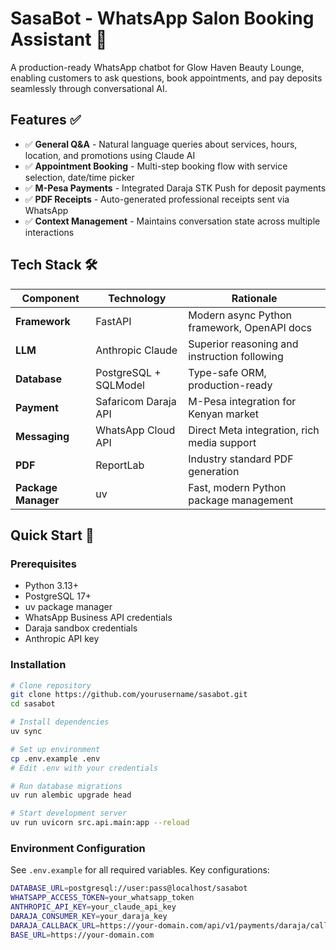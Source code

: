 # SasaBot - WhatsApp Salon Booking Assistant 💅

A production-ready WhatsApp chatbot for Glow Haven Beauty Lounge, enabling customers to ask questions, book appointments, and pay deposits seamlessly through conversational AI.

## Features ✅

- ✅ **General Q&A** - Natural language queries about services, hours, location, and promotions using Claude AI
- ✅ **Appointment Booking** - Multi-step booking flow with service selection, date/time picker
- ✅ **M-Pesa Payments** - Integrated Daraja STK Push for deposit payments
- ✅ **PDF Receipts** - Auto-generated professional receipts sent via WhatsApp
- ✅ **Context Management** - Maintains conversation state across multiple interactions

## Tech Stack 🛠️

| Component           | Technology            | Rationale                                    |
|---------------------|-----------------------|----------------------------------------------|
| **Framework**       | FastAPI               | Modern async Python framework, OpenAPI docs  |
| **LLM**             | Anthropic Claude      | Superior reasoning and instruction following |
| **Database**        | PostgreSQL + SQLModel | Type-safe ORM, production-ready              |
| **Payment**         | Safaricom Daraja API  | M-Pesa integration for Kenyan market         |
| **Messaging**       | WhatsApp Cloud API    | Direct Meta integration, rich media support  |
| **PDF**             | ReportLab             | Industry standard PDF generation             |
| **Package Manager** | uv                    | Fast, modern Python package management       |

## Quick Start 🚀

### Prerequisites

- Python 3.13+
- PostgreSQL 17+
- uv package manager
- WhatsApp Business API credentials
- Daraja sandbox credentials
- Anthropic API key

### Installation

```bash
# Clone repository
git clone https://github.com/yourusername/sasabot.git
cd sasabot

# Install dependencies
uv sync

# Set up environment
cp .env.example .env
# Edit .env with your credentials

# Run database migrations
uv run alembic upgrade head

# Start development server
uv run uvicorn src.api.main:app --reload
```

### Environment Configuration

See `.env.example` for all required variables. Key configurations:

```bash
DATABASE_URL=postgresql://user:pass@localhost/sasabot
WHATSAPP_ACCESS_TOKEN=your_whatsapp_token
ANTHROPIC_API_KEY=your_claude_api_key
DARAJA_CONSUMER_KEY=your_daraja_key
DARAJA_CALLBACK_URL=https://your-domain.com/api/v1/payments/daraja/callback
BASE_URL=https://your-domain.com
```
